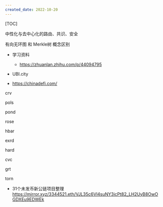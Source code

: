```yaml
---
created_date: 2022-10-20
---
```


[TOC]

中性化与去中心化的路由、共识、安全

有向无环图 和 Merkle树 概念区别

- 学习资料

  - https://zhuanlan.zhihu.com/p/44094795

- UBI.city

- https://chinadefi.com/

crv

pols

pond

rose

hbar

exrd

hard

cvc

grt

torn

- 31个未发币新公链项目整理 https://mirror.xyz/3344521.eth/VJL35c6Vl4suNY3icPt82_LH2UyB8OwOGDXEu9EDWEk
